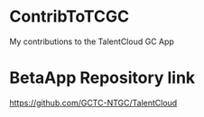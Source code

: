 # ContribToTCGC
My contributions to the TalentCloud GC App

# BetaApp Repository link
https://github.com/GCTC-NTGC/TalentCloud
